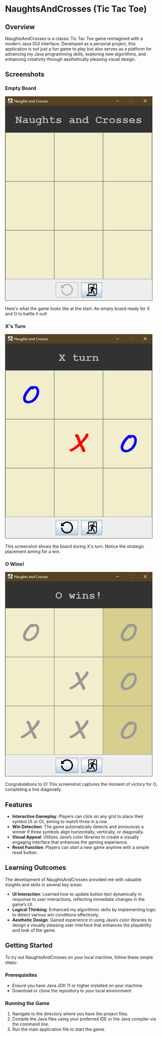 # NaughtsAndCrosses (Tic Tac Toe)

## Overview
NaughtsAndCrosses is a classic Tic Tac Toe game reimagined with a modern Java GUI interface. Developed as a personal project, this application is not just a fun game to play but also serves as a platform for advancing my Java programming skills, exploring new algorithms, and enhancing creativity through aesthetically pleasing visual design.

## Screenshots

### Empty Board

![empty-board](images/empty-board.PNG)

Here's what the game looks like at the start. An empty board ready for X and O to battle it out!

### X's Turn

![x-turn](images/x-turn.PNG)

This screenshot shows the board during X's turn. Notice the strategic placement aiming for a win.

### O Wins!

![o-wins](images/o-wins.PNG)

Congratulations to O! This screenshot captures the moment of victory for O, completing a line diagonally.

## Features
- **Interactive Gameplay**: Players can click on any grid to place their symbol (X or O), aiming to match three in a row.
- **Win Detection**: The game automatically detects and announces a winner if three symbols align horizontally, vertically, or diagonally.
- **Visual Appeal**: Utilizes Java’s color libraries to create a visually engaging interface that enhances the gaming experience.
- **Reset Function**: Players can start a new game anytime with a simple reset button.

## Learning Outcomes
The development of NaughtsAndCrosses provided me with valuable insights and skills in several key areas:
- **UI Interaction**: Learned how to update button text dynamically in response to user interactions, reflecting immediate changes in the game’s UI.
- **Logical Thinking**: Enhanced my algorithmic skills by implementing logic to detect various win conditions effectively.
- **Aesthetic Design**: Gained experience in using Java’s color libraries to design a visually pleasing user interface that enhances the playability and look of the game.

## Getting Started
To try out NaughtsAndCrosses on your local machine, follow these simple steps:

### Prerequisites
- Ensure you have Java JDK 11 or higher installed on your machine.
- Download or clone the repository to your local environment.

### Running the Game
1. Navigate to the directory where you have the project files.
2. Compile the Java files using your preferred IDE or the Java compiler via the command line.
3. Run the main application file to start the game.
